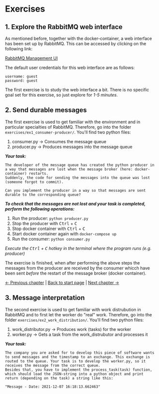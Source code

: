 # Exercises

## 1. Explore the RabbitMQ web interface

As mentioned before, together with the docker-container, a web interface has been set up by RabbitMQ. This can be accessed by clicking on the following link:

[RabbitMQ Management UI](http://127.0.0.1:15672/)

The default user credentials for this web interface are as follows:
```
username: guest
password: guest
```

The first exercise is to study the web interface a bit. There is no specific goal set for this exercise, so just explore for *1-5 minutes*.

## 2. Send durable messages

The first exercise is used to get familiar with the environment and in particular specialties of RabbitMQ. Therefore, go into the folder ```exercises/ex1_consumer-producer/```. You'll find two python files:
1. consumer.py &rarr; Consumes the message queue
1. producer.py &rarr; Produces messages into the message queue


**_Your task:_**
```
The developer of the message queue has created the python producer in a way that messages are lost when the message broker (here: docker-container) restarts.
Suddenly, the code for sending the messages into the queue was lost 
(someone forgot to commit).

Can you implement the producer in a way so that messages are sent durable to the corresponding queue?
```
**_To check that the messages are not lost and your task is completed, perform the following operations:_**

1. Run the producer: ```python producer.py```
1. Stop the producer with <kbd>Ctrl</kbd> + <kbd>C</kbd>
1. Stop docker container with <kbd>Ctrl</kbd> + <kbd>C</kbd>
1. Start docker container again with ```docker-compose up```
1. Run the consumer: ```python consumer.py```

*Execute the <kbd>Ctrl</kbd> + <kbd>C</kbd> hotkey in the terminal where the program runs (e.g. producer)*

The exercise is finished, when after performing the above steps the messages from the producer are received by the consumer whicch have been sent *before* the restart of the message broker (docker container).

[← Previous chapter](getting_started.md) | [Back to start page](index.md) | [Next chapter →](quiz.md)

## 3. Message interpretation 

The second exercise is used to get familiar with work distrubution in RabbitMQ and to first let the worker do "real" work. Therefore, go into the folder ```exercises/ex2_work_distribution/```. You'll find two python files:
1. work_distributor.py &rarr; Produces work (tasks) for the worker
1. worker.py &rarr; Gets a task from the work_distrubutor and processes it

**_Your task:_**
```
The company you are asked for to develop this piece of software wants to send messages and the timestamp to an exchange. This exchange is routed to the queue. Your task is to develop the worker.py, so it receives the message from the correct queue.
Besides that, you have to implement the process_task(task) function, which should load the JSON-string into a python object and print return (depending on the task) a string like this:

"Message - Date: 2021-12-07 16:18:13.662463"

```